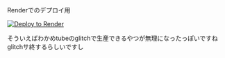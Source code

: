 Renderでのデプロイ用

[![Deploy to Render](https://render.com/images/deploy-to-render-button.svg)](https://render.com/deploy?repo=https://github.com/mer0w0/minamisa-shi)

そういえばわかめtubeのglitchで生産できるやつが無理になったっぽいですね
glitchサ終するらしいですし
